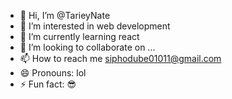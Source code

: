 - 👋 Hi, I’m @TarieyNate
- 👀 I’m interested in web development 
- 🌱 I’m currently learning react
- 💞️ I’m looking to collaborate on ...
- 📫 How to reach me siphodube01011@gmail.com 
- 😄 Pronouns: lol
- ⚡ Fun fact: 😎

<!---
TarieyNate/TarieyNate is a ✨ special ✨ repository because its `README.md` (this file) appears on your GitHub profile.
You can click the Preview link to take a look at your changes.
--->
